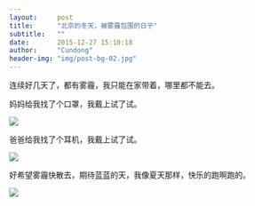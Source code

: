 ```yaml
---
layout:     post
title:      "北京的冬天，被雾霾包围的日子"
subtitle:   ""
date:       2015-12-27 15:10:18
author:     "Cundong"
header-img: "img/post-bg-02.jpg"
---
```


<P>
    连续好几天了，都有雾霾，我只能在家带着，哪里都不能去。
</p>

<P>
    妈妈给我找了个口罩，我戴上试了试。
</p>

<a href="#">
    <img src="{{ site.baseurl }}/img/map_37.jpg">
</a>

<P>
    爸爸给我找了个耳机，我戴上试了试。
</p>
<a href="#">
    <img src="{{ site.baseurl }}/img/map_38.jpg">
</a>

<P>
    好希望雾霾快散去，期待蓝蓝的天，我像夏天那样，快乐的跑啊跑的。
</p>
<a href="#">
    <img src="{{ site.baseurl }}/img/map_40.jpg">
</a>


